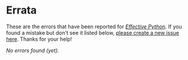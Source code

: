 # Errata

These are the errors that have been reported for [_Effective Python_](http://www.effectivepython.com). If you found a mistake but don't see it listed below, [please create a new issue here](https://github.com/bslatkin/effectivepython/issues/new). Thanks for your help!

_No errors found (yet)._
